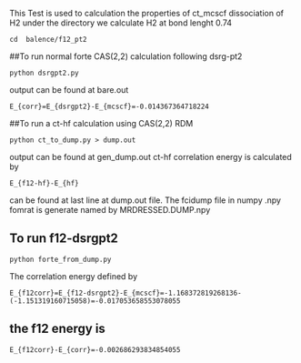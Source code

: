 This Test is used to calculation the properties of ct_mcscf 
dissociation of H2
under the directory we calculate H2 at bond lenght 0.74
```
cd  balence/f12_pt2
```
##To run normal forte CAS(2,2) calculation  following dsrg-pt2
```
python dsrgpt2.py
```
output can be found at bare.out
```
E_{corr}=E_{dsrgpt2}-E_{mcscf}=-0.014367364718224
```
##To run a ct-hf calculation using CAS(2,2) RDM
```
python ct_to_dump.py > dump.out
```
output can be found at  gen_dump.out
ct-hf correlation energy is calculated by
```
E_{f12-hf}-E_{hf}
```
can be found at last line at dump.out file.
The fcidump file in numpy .npy fomrat is generate named by MRDRESSED.DUMP.npy
## To run f12-dsrgpt2  
```
python forte_from_dump.py
```
The correlation energy defined by 
```
E_{f12corr}=E_{f12-dsrgpt2}-E_{mcscf}=-1.168372819268136-(-1.151319160715058)=-0.017053658553078055
```
## the f12 energy is
```
E_{f12corr}-E_{corr}=-0.002686293834854055
```
